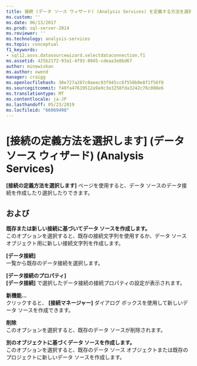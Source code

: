 ```yaml
---
title: 接続 (データ ソース ウィザード) (Analysis Services) を定義する方法を選択します |Microsoft Docs
ms.custom: ''
ms.date: 06/13/2017
ms.prod: sql-server-2014
ms.reviewer: ''
ms.technology: analysis-services
ms.topic: conceptual
f1_keywords:
- sql12.asvs.datasourcewizard.selectdataconnection.f1
ms.assetid: 425b2172-93a1-4f93-8945-cdeaa3e8bd67
author: minewiskan
ms.author: owend
manager: craigg
ms.openlocfilehash: 30e727a207c0aeec93f945cc6f550b0e8f1f56f0
ms.sourcegitcommit: f40fa47619512a9a9c3e3258fda3242c76c008e6
ms.translationtype: MT
ms.contentlocale: ja-JP
ms.lasthandoff: 05/23/2019
ms.locfileid: "66069498"
---
```

# <a name="select-how-to-define-the-connection-data-source-wizard-analysis-services"></a>[接続の定義方法を選択します] (データ ソース ウィザード) (Analysis Services)
  **[接続の定義方法を選択します]** ページを使用すると、データ ソースのデータ接続を作成したり選択したりできます。  
  
## <a name="options"></a>および  
 **既存または新しい接続に基づいてデータ ソースを作成します。**  
 このオプションを選択すると、既存の接続文字列を使用するか、データ ソース オブジェクト用に新しい接続文字列を作成します。  
  
 **[データ接続]**  
 一覧から既存のデータ接続を選択します。  
  
 **[データ接続のプロパティ]**  
 **[データ接続]** で選択したデータ接続の接続プロパティの設定が表示されます。  
  
 **新機能...**  
 クリックすると、 **[接続マネージャー]** ダイアログ ボックスを使用して新しいデータ ソースを作成できます。  
  
 **削除**  
 このオプションを選択すると、既存のデータ ソースが削除されます。  
  
 **別のオブジェクトに基づくデータ ソースを作成します。**  
 このオプションを選択すると、既存のデータ ソース オブジェクトまたは既存のプロジェクトに新しいデータ ソースを作成します。  
  
  
